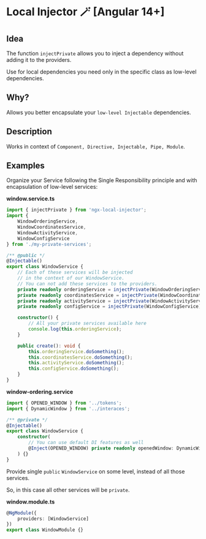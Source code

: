 # Local Injector 🪄 [Angular 14+]

## Idea

The function `injectPrivate` allows you to inject a dependency without adding it to the providers.

Use for local dependencies you need only in the specific class as low-level dependencies.

## Why?

Allows you better encapsulate your `low-level Injectable` dependencies.

## Description

Works in context of `Component, Directive, Injectable, Pipe, Module`.

## Examples

Organize your Service following the Single Responsibility principle and with encapsulation of low-level services:

**window.service.ts**
``` typescript
import { injectPrivate } from 'ngx-local-injector';
import {
    WindowOrderingService,
    WindowCoordinatesService,
    WindowActivityService,
    WindowConfigService
} from './my-private-services';

/** @public */
@Injectable()
export class WindowService {
    // Each of these services will be injected
    // in the context of our WindowService.
    // You can not add these services to the providers.
    private readonly orderingService = injectPrivate(WindowOrderingService);
    private readonly coordinatesService = injectPrivate(WindowCoordinatesService);
    private readonly activityService = injectPrivate(WindowActivityService);
    private readonly configService = injectPrivate(WindowConfigService);

    constructor() {
        // All your private services available here
        console.log(this.orderingService);
    }

    public create(): void {
        this.orderingService.doSomething();
        this.coordinatesService.doSomething();
        this.activityService.doSomething();
        this.configService.doSomething();
    }
}
```

**window-ordering.service**
``` typescript
import { OPENED_WINDOW } from '../tokens';
import { DynamicWindow } from '../interaces';

/** @private */
@Injectable()
export class WindowService {
    constructor(
        // You can use default DI features as well
        @Inject(OPENED_WINDOW) private readonly openedWindow: DynamicWindow
    ) {}
}
```

Provide single `public` `WindowService` on some level, instead of all those services.

So, in this case all other services will be `private`.

**window.module.ts**
``` typescript
@NgModule({
    providers: [WindowService]
})
export class WindowModule {}
```
